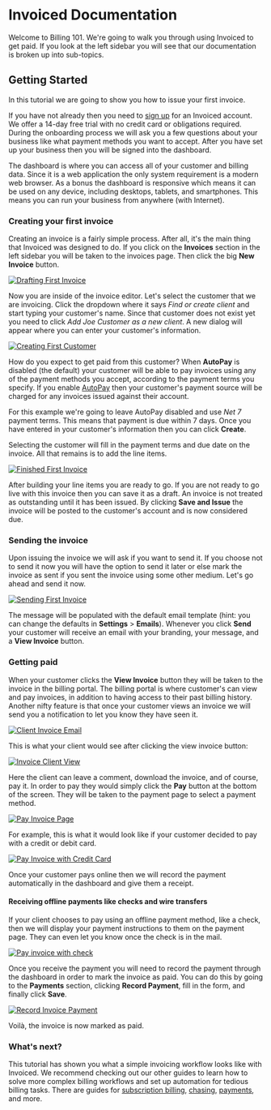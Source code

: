 # Invoiced Documentation

Welcome to Billing 101. We're going to walk you through using Invoiced to get paid. If you look at the left sidebar you will see that our documentation is broken up into sub-topics.

## Getting Started

In this tutorial we are going to show you how to issue your first invoice.

If you have not already then you need to [sign up](/signup) for an Invoiced account. We offer a 14-day free trial with no credit card or obligations required. During the onboarding process we will ask you a few questions about your business like what payment methods you want to accept. After you have set up your business then you will be signed into the dashboard.

The dashboard is where you can access all of your customer and billing data. Since it is a web application the only system requirement is a modern web browser. As a bonus the dashboard is responsive which means it can be used on any device, including desktops, tablets, and smartphones. This means you can run your business from anywhere (with Internet).

### Creating your first invoice

Creating an invoice is a fairly simple process. After all, it's the main thing that Invoiced was designed to do. If you click on the **Invoices** section in the left sidebar you will be taken to the invoices page. Then click the big **New Invoice** button.

[![Drafting First Invoice](/docs/img/drafting-first-invoice.png)](/docs/img/drafting-first-invoice.png)

Now you are inside of the invoice editor. Let's select the customer that we are invoicing. Click the dropdown where it says *Find or create client* and start typing your customer's name. Since that customer does not exist yet you need to click *Add Joe Customer as a new client*. A new dialog will appear where you can enter your customer's information.

[![Creating First Customer](/docs/img/create-first-customer.png)](/docs/img/create-first-customer.png)

How do you expect to get paid from this customer? When **AutoPay** is disabled (the default) your customer will be able to pay invoices using any of the payment methods you accept, according to the payment terms you specify. If you enable [AutoPay](autopay) then your customer's payment source will be charged for any invoices issued against their account.

For this example we're going to leave AutoPay disabled and use *Net 7* payment terms. This means that payment is due within 7 days. Once you have entered in your customer's information then you can click **Create**.

Selecting the customer will fill in the payment terms and due date on the invoice. All that remains is to add the line items.

[![Finished First Invoice](/docs/img/finished-first-invoice.png)](/docs/img/finished-first-invoice.png)

After building your line items you are ready to go. If you are not ready to go live with this invoice then you can save it as a draft. An invoice is not treated as outstanding until it has been issued. By clicking **Save and Issue** the invoice will be posted to the customer's account and is now considered due.

### Sending the invoice

Upon issuing the invoice we will ask if you want to send it. If you choose not to send it now you will have the option to send it later or else mark the invoice as sent if you sent the invoice using some other medium. Let's go ahead and send it now.

[![Sending First Invoice](/docs/img/sending-first-invoice.png)](/docs/img/sending-first-invoice.png)

The message will be populated with the default email template (hint: you can change the defaults in **Settings** > **Emails**). Whenever you click **Send** your customer will receive an email with your branding, your message, and a **View Invoice** button.

### Getting paid

When your customer clicks the **View Invoice** button they will be taken to the invoice in the billing portal. The billing portal is where customer's can view and pay invoices, in addition to having access to their past billing history. Another nifty feature is that once your customer views an invoice we will send you a notification to let you know they have seen it.

[![Client Invoice Email](/docs/img/client-invoice-email.png)](/docs/img/client-invoice-email.png)

This is what your client would see after clicking the view invoice button:

[![Invoice Client View](/docs/img/client-invoice-view.png)](/docs/img/client-invoice-view.png)

Here the client can leave a comment, download the invoice, and of course, pay it. In order to pay they would simply click the **Pay** button at the bottom of the screen. They will be taken to the payment page to select a payment method.

[![Pay Invoice Page](/docs/img/pay-invoice-page.png)](/docs/img/pay-invoice-page.png)

For example, this is what it would look like if your customer decided to pay with a credit or debit card.

[![Pay Invoice with Credit Card](/docs/img/pay-invoice-credit-card.png)](/docs/img/pay-invoice-credit-card.png)

Once your customer pays online then we will record the payment automatically in the dashboard and give them a receipt.

#### Receiving offline payments like checks and wire transfers

If your client chooses to pay using an offline payment method, like a check, then we will display your payment instructions to them on the payment page. They can even let you know once the check is in the mail.

[![Pay invoice with check](/docs/img/pay-invoice-offline.png)](/docs/img/pay-invoice-offline.png)

Once you receive the payment you will need to record the payment through the dashboard in order to mark the invoice as paid. You can do this by going to the **Payments** section, clicking **Record Payment**, fill in the form, and finally click **Save**.

[![Record Invoice Payment](/docs/img/record-invoice-payment.png)](/docs/img/record-invoice-payment.png)

Voilà, the invoice is now marked as paid.

### What's next?

This tutorial has shown you what a simple invoicing workflow looks like with Invoiced. We recommend checking out our other guides to learn how to solve more complex billing workflows and set up automation for tedious billing tasks. There are guides for [subscription billing](/docs/guides/subscription-billing), [chasing](/docs/guides/chasing), [payments](/docs/payments), and more.